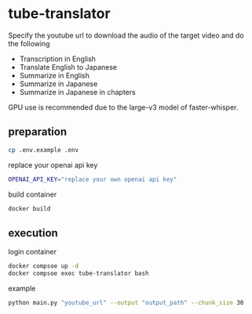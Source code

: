 # tube-translator

Specify the youtube url to download the audio of the target video and do the following

- Transcription in English
- Translate English to Japanese
- Summarize in English
- Summarize in Japanese
- Summarize in Japanese in chapters

GPU use is recommended due to the large-v3 model of faster-whisper.

## preparation

```sh
cp .env.example .env
```

replace your openai api key
```sh
OPENAI_API_KEY="replace your own openai api key"
```

build container
```sh
docker build
```

## execution

login container
```sh
docker compsoe up -d
docker compsoe exec tube-translator bash
```

example
```sh
python main.py "youtube_url" --output "output_path" --chunk_size 30
```
